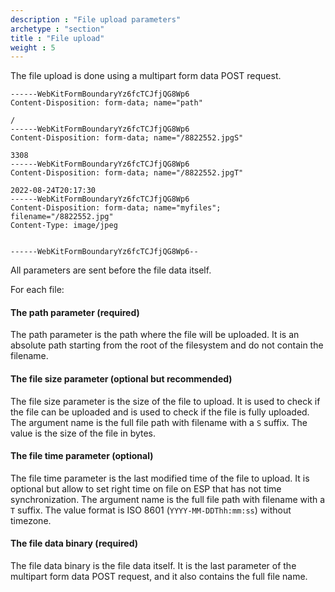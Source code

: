 ```yaml
---
description : "File upload parameters"
archetype : "section"
title : "File upload"
weight : 5
---
```


The file upload is done using a multipart form data POST request.
```
------WebKitFormBoundaryYz6fcTCJfjQG8Wp6
Content-Disposition: form-data; name="path"

/
------WebKitFormBoundaryYz6fcTCJfjQG8Wp6
Content-Disposition: form-data; name="/8822552.jpgS"

3308
------WebKitFormBoundaryYz6fcTCJfjQG8Wp6
Content-Disposition: form-data; name="/8822552.jpgT"

2022-08-24T20:17:30
------WebKitFormBoundaryYz6fcTCJfjQG8Wp6
Content-Disposition: form-data; name="myfiles"; filename="/8822552.jpg"
Content-Type: image/jpeg


------WebKitFormBoundaryYz6fcTCJfjQG8Wp6--
```

All parameters are sent before the file data itself.

For each file:

#### The path parameter (required)
The path parameter is the path where the file will be uploaded. It is an absolute path starting from the root of the filesystem and do not contain the filename.

#### The file size parameter (optional but recommended)
The file size parameter is the size of the file to upload. It is used to check if the file can be uploaded and is used to check if the file is fully uploaded.
The argument name is the full file path with filename with a `S` suffix.
The value is the size of the file in bytes.

#### The file time parameter (optional)
The file time parameter is the last modified time of the file to upload. It is optional but allow to set right time on file on ESP that has not time synchronization.
The argument name is the full file path with filename with a `T` suffix.
The value format is ISO 8601 (`YYYY-MM-DDThh:mm:ss`) without timezone.

#### The file data binary (required)
The file data binary is the file data itself. It is the last parameter of the multipart form data POST request, and it also contains the full file name.